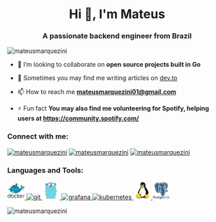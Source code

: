 <h1 align="center">Hi 👋, I'm Mateus</h1>
<h3 align="center">A passionate backend engineer from Brazil</h3>

<p align="left"> <img src="https://komarev.com/ghpvc/?username=mateusmarquezini&label=Profile%20views&color=0e75b6&style=flat" alt="mateusmarquezini" /> </p>

- 👯 I’m looking to collaborate on **open source projects built in Go**

- 📝 Sometimes you may find me writing articles on [dev.to](dev.to)

- 📫 How to reach me **mateusmarquezini01@gmail.com**

- ⚡ Fun fact **You may also find me volunteering for Spotify, helping users at https://community.spotify.com/**

<h3 align="left">Connect with me:</h3>
<p align="left">
<a href="https://dev.to/mateusmarquezini" target="blank"><img align="center" src="https://raw.githubusercontent.com/rahuldkjain/github-profile-readme-generator/master/src/images/icons/Social/devto.svg" alt="mateusmarquezini" height="30" width="40" /></a>
<a href="https://linkedin.com/in/mateusmarquezini" target="blank"><img align="center" src="https://raw.githubusercontent.com/rahuldkjain/github-profile-readme-generator/master/src/images/icons/Social/linked-in-alt.svg" alt="mateusmarquezini" height="30" width="40" /></a>
<a href="https://www.hackerrank.com/mateusmarquezini" target="blank"><img align="center" src="https://raw.githubusercontent.com/rahuldkjain/github-profile-readme-generator/master/src/images/icons/Social/hackerrank.svg" alt="mateusmarquezini" height="30" width="40" /></a>
</p>

<h3 align="left">Languages and Tools:</h3>
<p align="left"> <a href="https://www.docker.com/" target="_blank" rel="noreferrer"> <img src="https://raw.githubusercontent.com/devicons/devicon/master/icons/docker/docker-original-wordmark.svg" alt="docker" width="40" height="40"/> </a> <a href="https://git-scm.com/" target="_blank" rel="noreferrer"> <img src="https://www.vectorlogo.zone/logos/git-scm/git-scm-icon.svg" alt="git" width="40" height="40"/> </a> <a href="https://golang.org" target="_blank" rel="noreferrer"> <img src="https://raw.githubusercontent.com/devicons/devicon/master/icons/go/go-original.svg" alt="go" width="40" height="40"/> </a> <a href="https://grafana.com" target="_blank" rel="noreferrer"> <img src="https://www.vectorlogo.zone/logos/grafana/grafana-icon.svg" alt="grafana" width="40" height="40"/> </a> <a href="https://kubernetes.io" target="_blank" rel="noreferrer"> <img src="https://www.vectorlogo.zone/logos/kubernetes/kubernetes-icon.svg" alt="kubernetes" width="40" height="40"/> </a> <a href="https://www.linux.org/" target="_blank" rel="noreferrer"> <img src="https://raw.githubusercontent.com/devicons/devicon/master/icons/linux/linux-original.svg" alt="linux" width="40" height="40"/> </a> <a href="https://www.postgresql.org" target="_blank" rel="noreferrer"> <img src="https://raw.githubusercontent.com/devicons/devicon/master/icons/postgresql/postgresql-original-wordmark.svg" alt="postgresql" width="40" height="40"/> </a> </p>

<p><img align="center" src="https://github-readme-stats.vercel.app/api/top-langs?username=mateusmarquezini&show_icons=true&theme=dark&locale=en&layout=compact" alt="mateusmarquezini" /></p>
